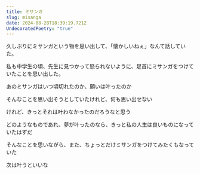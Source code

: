 ```yaml
---
title: ミサンガ
slug: misanga
date: 2024-08-28T18:39:19.721Z
UndecoratedPoetry: "true"
---
```

久しぶりにミサンガという物を思い出して、「懐かしいねぇ」なんて話していた。

私も中学生の頃、先生に見つかって怒られないように、足首にミサンガをつけていたことを思い出した。

あのミサンガはいつ頃切れたのか、願いは叶ったのか

そんなことを思い出そうとしていたけれど、何も思い出せない

けれど、きっとそれは叶わなかったのだろうなと思う

どのようなものであれ、夢が叶ったのなら、きっと私の人生は良いものになっていたはずだ

そんなことを思いながら、また、ちょっとだけミサンガをつけてみたくもなっていた

次は叶うといいな